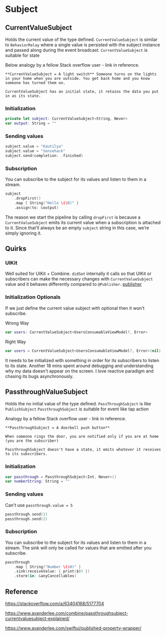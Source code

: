 # Subject

## CurrentValueSubject

Holds the current value of the type defined. 
`CurrentValueSubject` is similar to `BehaviorRelay` where a single value is persisted with the subject instance and passed along during the event broadcast.
`CurrentValueSubject` is suitable for state

Below analogy by a fellow Stack overflow user - link in reference.

```text
**CurrentValueSubject = A light switch** Someone turns on the lights in your home when you are outside. You get back home and you know someone has turned them on.

CurrentValueSubject has an initial state, it retains the data you put in as its state.
```

### Initialization 

```swift
private let subject: CurrentValueSubject<String, Never>
var output: String = ""
```

### Sending values

```swift
subject.value = "Kautilya"
subject.value = "Sensehack"
subject.send(completion: .finished)
```

### Subscription

You can subscribe to the subject for its values and listen to them in a stream.

```swift
subject
	.dropFirst()
	.map { String("Hello \($0)" }
	.assign(to: &output)
```

The reason we start the pipeline by calling `dropFirst` is because a `CurrentValueSubject` emits its current value when a subscription is attached to it. Since that’ll always be an empty `subject` string in this case, we’re simply ignoring it.

## Quirks

### UIKit

Well suited for UIKit + Combine.
`didSet` internally it calls so that UIKit or subscribers can make the necessary changes with `CurrentValueSubject` value and it behaves differently compared to `@Publisher`. [publisher](publisher.md)

### Initialization Optionals

If we just define the current value subject with optional then it won't subscribe. 

Wrong Way
```swift
var users: CurrentValueSubject<UsersConsumableViewModel?, Error>
```

Right Way
```swift
var users = CurrentValueSubject<UsersConsumableViewModel?, Error>(nil)
```

It needs to be initialized with something in order for its subscribers to listen to its state. Another 18 mins spent around debugging and understanding why my data doesn't appear on the screen.
I love reactive paradigm and chasing its bugs asynchronously.

## PassthroughValueSubject

Holds the no initial value of the type defined. 
`PassThroughSubject` is like `PublishSubject` 
`PassthroughSubject` is suitable for event like tap action

Analogy by a fellow Stack overflow user - link in reference.

```text
**PassthroughSubject = A doorbell push button**

When someone rings the door, you are notified only if you are at home (you are the subscriber)

PassthroughSubject doesn't have a state, it emits whatever it receives to its subscribers.
```


### Initialization

```swift
var passthrough = PassthroughSubject<Int, Never>()
var numberString: String = ""
```
### Sending values
Can't use `passthrough.value = 5` 

```swift
passthrough.send(1)
passthrough.send(2)
```

### Subscription

You can subscribe to the subject for its values and listen to them in a stream.
The sink will only be called for values that are emitted after you subscribe.

```swift
passthrough
	.map { String("Number \($0)" }
	.sink(receiveValue: { print($0) })
	.store(in: &anyCancellables)
```

## Reference

https://stackoverflow.com/a/63404168/5177704

https://www.avanderlee.com/combine/passthroughsubject-currentvaluesubject-explained/


https://www.avanderlee.com/swiftui/published-property-wrapper/